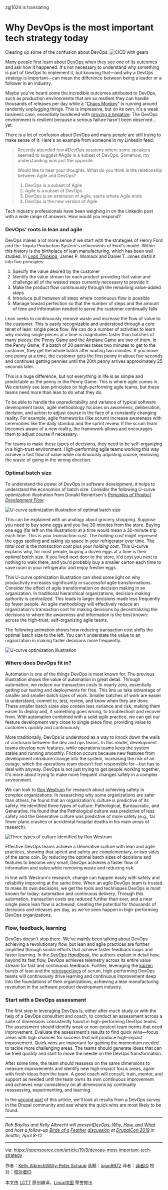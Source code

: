 zgj1024 is translating

[#]: collector: (lujun9972)
[#]: translator: ( )
[#]: reviewer: ( )
[#]: publisher: ( )
[#]: url: ( )
[#]: subject: (Why DevOps is the most important tech strategy today)
[#]: via: (https://opensource.com/article/19/3/devops-most-important-tech-strategy)
[#]: author: (Kelly AlbrechtWilly-Peter Schaub https://opensource.com/users/ksalbrecht/users/brentaaronreed/users/wpschaub/users/wpschaub/users/ksalbrecht)

Why DevOps is the most important tech strategy today
======
Clearing up some of the confusion about DevOps.
![CICD with gears][1]

Many people first learn about [DevOps][2] when they see one of its outcomes and ask how it happened. It's not necessary to understand why something is part of DevOps to implement it, but knowing that—and why a DevOps strategy is important—can mean the difference between being a leader or a follower in an industry.

Maybe you've heard some the incredible outcomes attributed to DevOps, such as production environments that are so resilient they can handle thousands of releases per day while a "[Chaos Monkey][3]" is running around randomly unplugging things. This is impressive, but on its own, it's a weak business case, essentially burdened with [proving a negative][4]: The DevOps environment is resilient because a serious failure hasn't been observed… yet.

There is a lot of confusion about DevOps and many people are still trying to make sense of it. Here's an example from someone in my LinkedIn feed:

> Recently attended few #DevOps sessions where some speakers seemed to suggest #Agile is a subset of DevOps. Somehow, my understanding was just the opposite.
>
> Would like to hear your thoughts. What do you think is the relationship between Agile and DevOps?
>
>   1. DevOps is a subset of Agile
>   2. Agile is a subset of DevOps
>   3. DevOps is an extension of Agile, starts where Agile ends
>   4. DevOps is the new version of Agile
>


Tech industry professionals have been weighing in on the LinkedIn post with a wide range of answers. How would you respond?

### DevOps' roots in lean and agile

DevOps makes a lot more sense if we start with the strategies of Henry Ford and the Toyota Production System's refinements of Ford's model. Within this history is the birthplace of lean manufacturing, which has been well studied. In [_Lean Thinking_][5], James P. Womack and Daniel T. Jones distill it into five principles:

  1. Specify the value desired by the customer
  2. Identify the value stream for each product providing that value and challenge all of the wasted steps currently necessary to provide it
  3. Make the product flow continuously through the remaining value-added steps
  4. Introduce pull between all steps where continuous flow is possible
  5. Manage toward perfection so that the number of steps and the amount of time and information needed to serve the customer continually falls



Lean seeks to continuously remove waste and increase the flow of value to the customer. This is easily recognizable and understood through a core tenet of lean: single piece flow. We can do a number of activities to learn why moving single pieces at a time is magnitudes faster than batches of many pieces; the [Penny Game][6] and the [Airplane Game][7] are two of them. In the Penny Game, if a batch of 20 pennies takes two minutes to get to the customer, they get the whole batch after waiting two minutes. If you move one penny at a time, the customer gets the first penny in about five seconds and continues getting pennies until the 20th penny arrives approximately 25 seconds later.

This is a huge difference, but not everything in life is as simple and predictable as the penny in the Penny Game. This is where agile comes in. We certainly see lean principles on high-performing agile teams, but these teams need more than lean to do what they do.

To be able to handle the unpredictability and variance of typical software development tasks, agile methodology focuses on awareness, deliberation, decision, and action to adjust course in the face of a constantly changing reality. For example, agile frameworks (like scrum) increase awareness with ceremonies like the daily standup and the sprint review. If the scrum team becomes aware of a new reality, the framework allows and encourages them to adjust course if necessary.

For teams to make these types of decisions, they need to be self-organizing in a high-trust environment. High-performing agile teams working this way achieve a fast flow of value while continuously adjusting course, removing the waste of going in the wrong direction.

### Optimal batch size

To understand the power of DevOps in software development, it helps to understand the economics of batch size. Consider the following U-curve optimization illustration from Donald Reinertsen's _[Principles of Product Development Flow][8]:_

![U-curve optimization illustration of optimal batch size][9]

This can be explained with an analogy about grocery shopping. Suppose you need to buy some eggs and you live 30 minutes from the store. Buying one egg (far left on the illustration) at a time would mean a 30-minute trip each time. This is your _transaction cost_. The _holding cost_ might represent the eggs spoiling and taking up space in your refrigerator over time. The _total cost_ is the _transaction cost_ plus your _holding cost_. This U-curve explains why, for most people, buying a dozen eggs at a time is their _optimal batch size_. If you lived next door to the store, it'd cost you next to nothing to walk there, and you'd probably buy a smaller carton each time to save room in your refrigerator and enjoy fresher eggs.

This U-curve optimization illustration can shed some light on why productivity increases significantly in successful agile transformations. Consider the effect of agile transformation on decision making in an organization. In traditional hierarchical organizations, decision-making authority is centralized. This leads to larger decisions made less frequently by fewer people. An agile methodology will effectively reduce an organization's transaction cost for making decisions by decentralizing the decisions to where the awareness and information is the best known: across the high-trust, self-organizing agile teams.

The following animation shows how reducing transaction cost shifts the optimal batch size to the left. You can't understate the value to an organization in making faster decisions more frequently.

![U-curve optimization illustration][10]

### Where does DevOps fit in?

Automation is one of the things DevOps is most known for. The previous illustration shows the value of automation in great detail. Through automation, we reduce our transaction costs to nearly zero, essentially getting our testing and deployments for free. This lets us take advantage of smaller and smaller batch sizes of work. Smaller batches of work are easier to understand, commit to, test, review, and know when they are done. These smaller batch sizes also contain less variance and risk, making them easier to deploy and, if something goes wrong, to troubleshoot and recover from. With automation combined with a solid agile practice, we can get our feature development very close to single piece flow, providing value to customers quickly and continuously.

More traditionally, DevOps is understood as a way to knock down the walls of confusion between the dev and ops teams. In this model, development teams develop new features, while operations teams keep the system stable and running smoothly. Friction occurs because new features from development introduce change into the system, increasing the risk of an outage, which the operations team doesn't feel responsible for—but has to deal with anyway. DevOps is not just trying to get people working together, it's more about trying to make more frequent changes safely in a complex environment.

We can look to [Ron Westrum][11] for research about achieving safety in complex organizations. In researching why some organizations are safer than others, he found that an organization's culture is predictive of its safety. He identified three types of culture: Pathological, Bureaucratic, and Generative. He found that the Pathological culture was predictive of less safety and the Generative culture was predictive of more safety (e.g., far fewer plane crashes or accidental hospital deaths in his main areas of research).

![Three types of culture identified by Ron Westrum][12]

Effective DevOps teams achieve a Generative culture with lean and agile practices, showing that speed and safety are complementary, or two sides of the same coin. By reducing the optimal batch sizes of decisions and features to become very small, DevOps achieves a faster flow of information and value while removing waste and reducing risk.

In line with Westrum's research, change can happen easily with safety and reliability improving at the same time. When an agile DevOps team is trusted to make its own decisions, we get the tools and techniques DevOps is most known for today: automation and continuous delivery. Through this automation, transaction costs are reduced further than ever, and a near single piece lean flow is achieved, creating the potential for thousands of decisions and releases per day, as we've seen happen in high-performing DevOps organizations.

### Flow, feedback, learning

DevOps doesn't stop there. We've mainly been talking about DevOps achieving a revolutionary flow, but lean and agile practices are further amplified through similar efforts that achieve faster feedback loops and faster learning. In the [_DevOps Handbook_][13], the authors explain in detail how, beyond its fast flow, DevOps achieves telemetry across its entire value stream for fast and continuous feedback. Further, leveraging the [kaizen][14] bursts of lean and the [retrospectives][15] of scrum, high-performing DevOps teams will continuously drive learning and continuous improvement deep into the foundations of their organizations, achieving a lean manufacturing revolution in the software product development industry.

### Start with a DevOps assessment

The first step in leveraging DevOps is, either after much study or with the help of a DevOps consultant and coach, to conduct an assessment across a suite of dimensions consistently found in high-performing DevOps teams. The assessment should identify weak or non-existent team norms that need improvement. Evaluate the assessment's results to find quick wins—focus areas with high chances for success that will produce high-impact improvement. Quick wins are important for gaining the momentum needed to tackle more challenging areas. The teams should generate ideas that can be tried quickly and start to move the needle on the DevOps transformation.

After some time, the team should reassess on the same dimensions to measure improvements and identify new high-impact focus areas, again with fresh ideas from the team. A good coach will consult, train, mentor, and support as needed until the team owns its own continuous improvement and achieves near consistency on all dimensions by continually reassessing, experimenting, and learning.

In the [second part][16] of this article, we'll look at results from a DevOps survey in the Drupal community and see where the quick wins are most likely to be found.

* * *

_Rob_ _Bayliss and Kelly Albrecht will present[DevOps: Why, How, and What][17] and host a follow-up [Birds of a][18]_ [_Feather_][18] _[discussion][18] at [DrupalCon 2019][19] in Seattle, April 8-12._


--------------------------------------------------------------------------------

via: https://opensource.com/article/19/3/devops-most-important-tech-strategy

作者：[Kelly AlbrechtWilly-Peter Schaub][a]
选题：[lujun9972][b]
译者：[译者ID](https://github.com/译者ID)
校对：[校对者ID](https://github.com/校对者ID)

本文由 [LCTT](https://github.com/LCTT/TranslateProject) 原创编译，[Linux中国](https://linux.cn/) 荣誉推出

[a]: https://opensource.com/users/ksalbrecht/users/brentaaronreed/users/wpschaub/users/wpschaub/users/ksalbrecht
[b]: https://github.com/lujun9972
[1]: https://opensource.com/sites/default/files/styles/image-full-size/public/lead-images/cicd_continuous_delivery_deployment_gears.png?itok=kVlhiEkc (CICD with gears)
[2]: https://opensource.com/resources/devops
[3]: https://github.com/Netflix/chaosmonkey
[4]: https://en.wikipedia.org/wiki/Burden_of_proof_(philosophy)#Proving_a_negative
[5]: https://www.amazon.com/dp/B0048WQDIO/ref=dp-kindle-redirect?_encoding=UTF8&btkr=1
[6]: https://youtu.be/5t6GhcvKB8o?t=54
[7]: https://www.shmula.com/paper-airplane-game-pull-systems-push-systems/8280/
[8]: https://www.amazon.com/dp/B00K7OWG7O/ref=dp-kindle-redirect?_encoding=UTF8&btkr=1
[9]: https://opensource.com/sites/default/files/uploads/batch_size_optimal_650.gif (U-curve optimization illustration of optimal batch size)
[10]: https://opensource.com/sites/default/files/uploads/batch_size_650.gif (U-curve optimization illustration)
[11]: https://en.wikipedia.org/wiki/Ron_Westrum
[12]: https://opensource.com/sites/default/files/uploads/information_flow.png (Three types of culture identified by Ron Westrum)
[13]: https://www.amazon.com/DevOps-Handbook-World-Class-Reliability-Organizations/dp/1942788002/ref=sr_1_3?keywords=DevOps+handbook&qid=1553197361&s=books&sr=1-3
[14]: https://en.wikipedia.org/wiki/Kaizen
[15]: https://www.scrum.org/resources/what-is-a-sprint-retrospective
[16]: https://opensource.com/article/19/3/where-drupal-community-stands-devops-adoption
[17]: https://events.drupal.org/seattle2019/sessions/devops-why-how-and-what
[18]: https://events.drupal.org/seattle2019/bofs/devops-getting-started
[19]: https://events.drupal.org/seattle2019
